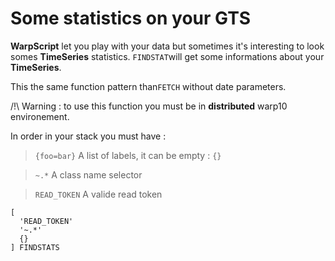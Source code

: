 # Some statistics on your GTS

**WarpScript** let you play with your data but sometimes it's interesting to look somes **TimeSeries** statistics.
`FINDSTAT`will get some informations about your **TimeSeries**.

This the same function pattern than`FETCH` without date parameters.

/!\ Warning : to use this function you must be in **distributed** warp10 environement.

In order in your stack you must have :

>`{foo=bar}`
>A list of labels, it can be empty : `{}`

>`~.*`
>A class name selector

>`READ_TOKEN`
>A valide read token

~~~
[
  'READ_TOKEN'
  '~.*'
  {}
] FINDSTATS
